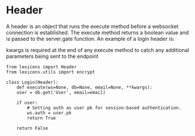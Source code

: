 # Header
A header is an object that runs the execute method before a websocket connection is established.
The execute method returns a boolean value and is passed to the server.gate function. An example of a login header is:

kwargs is required at the end of any execute method to catch any additional parameters being sent to the endpoint

```
from lexicons import Header
from lexicons.utils import encrypt

class Login(Header):
    def execute(ws=None, db=None, email=None, **kwargs):
	user = db.get('User', email=email)
	
	if user:
		# Setting auth as user pk for session-based authentication.
		ws.auth = user.pk 
		return True
	
	return False
```
